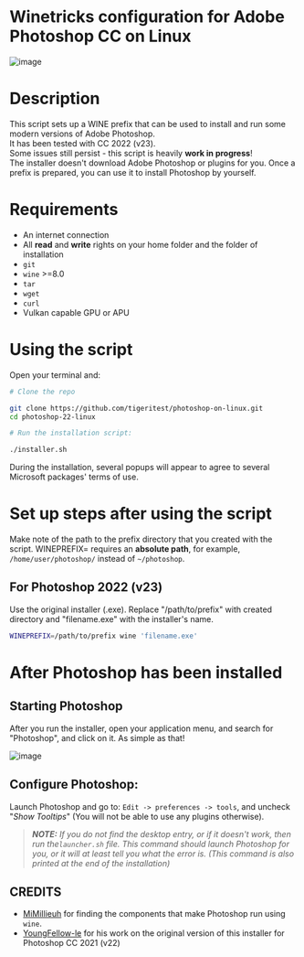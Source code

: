# Winetricks configuration for Adobe Photoshop CC on Linux

![image](https://github.com/tigeritest/photoshop-22-linux/blob/main/images/screenshot.png)

# Description
This script sets up a WINE prefix that can be used to install and run some modern versions of Adobe Photoshop.  
It has been tested with CC 2022 (v23).  
Some issues still persist - this script is heavily **work in progress**!  
The installer doesn't download Adobe Photoshop or plugins for you. Once a prefix is prepared, you can use it to install Photoshop by yourself.

# Requirements
- An internet connection
- All **read** and **write** rights on your home folder and the folder of installation
- `git`
- `wine` >=8.0
- `tar`
- `wget`
- `curl`
- Vulkan capable GPU or APU

# Using the script

Open your terminal and:

```bash
# Clone the repo

git clone https://github.com/tigeritest/photoshop-on-linux.git
cd photoshop-22-linux

# Run the installation script:

./installer.sh

```
During the installation, several popups will appear to agree to several Microsoft packages' terms of use.
# Set up steps after using the script
Make note of the path to the prefix directory that you created with the script. WINEPREFIX= requires an **absolute path**, for example, `/home/user/photoshop/` instead of `~/photoshop`.
## For Photoshop 2022 (v23)
Use the original installer (.exe). Replace "/path/to/prefix" with created directory and "filename.exe" with the installer's name.
```bash
WINEPREFIX=/path/to/prefix wine 'filename.exe'
```
# After Photoshop has been installed
## Starting Photoshop

After you run the installer, open your application menu, and search for "Photoshop", and click on it. As simple as that!

![image](https://github.com/tigeritest/photoshop-22-linux/blob/main/images/menu.png)


## Configure Photoshop:

Launch Photoshop and go to: `Edit -> preferences -> tools`, and uncheck "_Show Tooltips_" (You will not be able to use any plugins otherwise).


>_**NOTE:** If you do not find the desktop entry, or if it doesn't work, then run the`launcher.sh` file. This command should launch Photoshop for you, or it will at least tell you what the error is. (This command is also printed at the end of the installation)_

## CREDITS

+ [MiMillieuh](https://github.com/MiMillieuh) for finding the components that make Photoshop run using `wine`.
+ [YoungFellow-le](https://github.com/YoungFellow-le) for his work on the original version of this installer for Photoshop CC 2021 (v22)